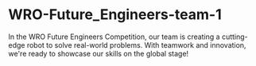 # WRO-Future_Engineers-team-1
 In the WRO Future Engineers Competition, our team is creating a cutting-edge robot to solve real-world problems. With teamwork and innovation, we're ready to showcase our skills on the global stage!

